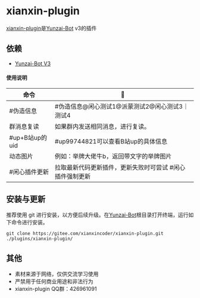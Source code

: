 # xianxin-plugin

[xianxin-plugin](https://gitee.com/xianxincoder/xianxin-plugin)是[Yunzai-Bot](https://gitee.com/Le-niao/Yunzai-Bot) v3的插件

## 依赖

- [Yunzai-Bot V3](https://gitee.com/Le-niao/Yunzai-Bot)

#### 使用说明


| 命令 | 🌰 |
| --- | --- |
| #伪造信息 | #伪造信息@闲心测试1@派蒙测试2@闲心测试3｜测试4
| 群消息复读 | 如果群内发送相同消息，进行复读。 |
| #up+B站up的uid | #up99744821可以查看B站up的具体信息 |
| 动态图片 | 例如：举牌大佬牛b，返回带文字的举牌图片 |
| #闲心插件更新 | 拉取最新代码更新插件，更新失败时可尝试 #闲心插件强制更新 |


## 安装与更新

推荐使用 git 进行安装，以方便后续升级。在[Yunzai-Bot](https://gitee.com/Le-niao/Yunzai-Bot)根目录打开终端，运行如下命令进行安装。

```base
git clone https://gitee.com/xianxincoder/xianxin-plugin.git ./plugins/xianxin-plugin/
```

## 其他
- 素材来源于网络，仅供交流学习使用
- 严禁用于任何商业用途和非法行为
- xianxin-plugin QQ群：426961091
